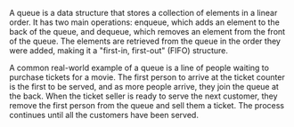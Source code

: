 

A queue is a data structure that stores a collection of elements in a linear order. It has two main operations: enqueue, which adds an element to the back of the queue, and dequeue, which removes an element from the front of the queue. The elements are retrieved from the queue in the order they were added, making it a "first-in, first-out" (FIFO) structure.

A common real-world example of a queue is a line of people waiting to purchase tickets for a movie. The first person to arrive at the ticket counter is the first to be served, and as more people arrive, they join the queue at the back. When the ticket seller is ready to serve the next customer, they remove the first person from the queue and sell them a ticket. The process continues until all the customers have been served.